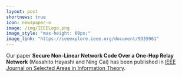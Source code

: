 ```yaml
---
layout: post
shortnews: true
icon: newspaper-o
image: /img/IEEELogo.png
image_style: "max-height: 60px;"
image_link: "https://ieeexplore.ieee.org/document/9335961"
---
```


Our paper **Secure Non-Linear Network Code Over a One-Hop Relay Network** (‪Masahito Hayashi and Ning Cai) has been published in [IEEE Journal on Selected Areas in Information Theory](https://ieeexplore.ieee.org/document/9335961).

